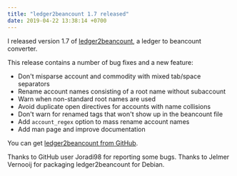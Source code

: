 ```yaml
---
title: "ledger2beancount 1.7 released"
date: 2019-04-22 13:38:14 +0700
---
```


I released version 1.7 of [ledger2beancount](https://github.com/zacchiro/ledger2beancount),
a ledger to beancount converter.

This release contains a number of bug fixes and a new feature:

* Don't misparse account and commodity with mixed tab/space separators
* Rename account names consisting of a root name without subaccount
* Warn when non-standard root names are used
* Avoid duplicate open directives for accounts with name collisions
* Don't warn for renamed tags that won't show up in the beancount file
* Add `account_regex` option to mass rename account names
* Add man page and improve documentation

You can get [ledger2beancount from GitHub](https://github.com/zacchiro/ledger2beancount).

Thanks to GitHub user Joradi98 for reporting some bugs.  Thanks to
Jelmer Vernooĳ for packaging ledger2beancount for Debian.

